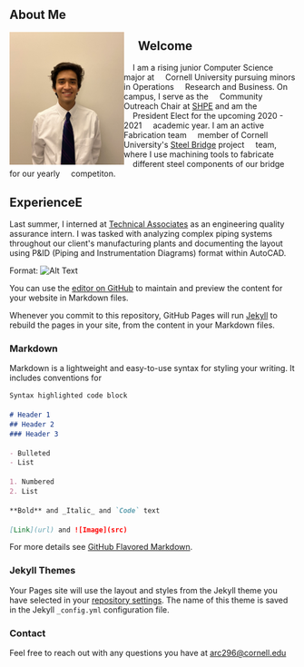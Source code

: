 ## About Me

<img align="left" width="40%" height="40%" src="me_2.jpg"> 

## &nbsp;&nbsp;&nbsp;&nbsp; **Welcome**

&nbsp;&nbsp;&nbsp;&nbsp;I am a rising junior Computer Science major at &nbsp;&nbsp;&nbsp;&nbsp;Cornell University pursuing minors in Operations &nbsp;&nbsp;&nbsp;&nbsp;Research and Business. On campus, I serve as the &nbsp;&nbsp;&nbsp;&nbsp;Community Outreach Chair at [SHPE](https://www.shpe.cornell.edu/index.html) and am the &nbsp;&nbsp;&nbsp;&nbsp;President Elect for the upcoming 2020 - 2021 &nbsp;&nbsp;&nbsp;&nbsp;academic year. I am an active Fabrication team &nbsp;&nbsp;&nbsp;&nbsp;member of Cornell University's [Steel Bridge](https://steelbridge.engineering.cornell.edu/) project &nbsp;&nbsp;&nbsp;&nbsp;team, where I use machining tools to fabricate &nbsp;&nbsp;&nbsp;&nbsp;different steel components of our bridge for our yearly &nbsp;&nbsp;&nbsp;&nbsp;competiton.

## ExperienceE

Last summer, I interned at [Technical Associates](https://www.technicalassociates.com/) as an engineering quality assurance intern. I was tasked with analyzing complex piping systems throughout our client's manufacturing plants and documenting the layout using P&ID (Piping and Instrumentation Diagrams) format within AutoCAD.



Format: ![Alt Text](url)

You can use the [editor on GitHub](https://github.com/alancaldera/alancaldera/edit/master/index.md) to maintain and preview the content for your website in Markdown files.

Whenever you commit to this repository, GitHub Pages will run [Jekyll](https://jekyllrb.com/) to rebuild the pages in your site, from the content in your Markdown files.

### Markdown

Markdown is a lightweight and easy-to-use syntax for styling your writing. It includes conventions for

```markdown
Syntax highlighted code block

# Header 1
## Header 2
### Header 3

- Bulleted
- List

1. Numbered
2. List

**Bold** and _Italic_ and `Code` text

[Link](url) and ![Image](src)
```

For more details see [GitHub Flavored Markdown](https://guides.github.com/features/mastering-markdown/).

### Jekyll Themes

Your Pages site will use the layout and styles from the Jekyll theme you have selected in your [repository settings](https://github.com/alancaldera/alancaldera/settings). The name of this theme is saved in the Jekyll `_config.yml` configuration file.

### Contact

Feel free to reach out with any questions you have at
[arc296@cornell.edu](mailto:arc296@cornell.edu)
